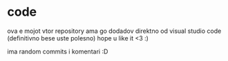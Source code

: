 # code

ova e mojot vtor repository ama go dodadov direktno od visual studio code (definitivno bese uste polesno)
hope u like it <3 :)

ima random commits i komentari :D
